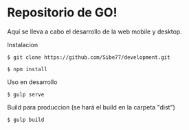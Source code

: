 # Repositorio de GO!

Aquí se lleva a cabo el desarrollo de la web mobile y desktop.

Instalacion

	$ git clone https://github.com/Sibe77/development.git

	$ npm install

Uso en desarrollo

	$ gulp serve

Build para produccion (se hará el build en la carpeta "dist")

	$ gulp build